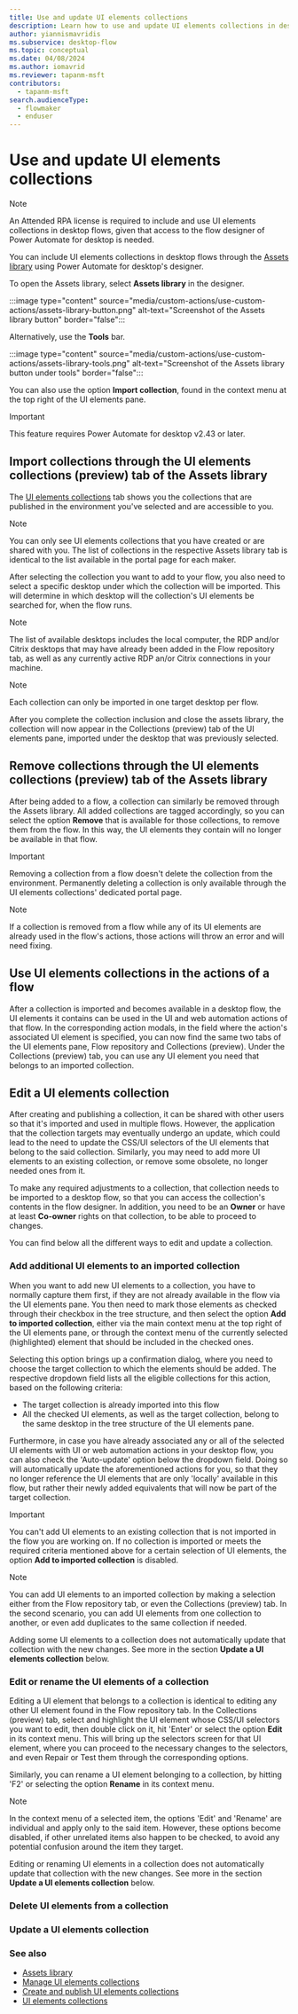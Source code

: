 ```yaml
---
title: Use and update UI elements collections 
description: Learn how to use and update UI elements collections in desktop flows
author: yiannismavridis
ms.subservice: desktop-flow
ms.topic: conceptual
ms.date: 04/08/2024
ms.author: iomavrid
ms.reviewer: tapanm-msft
contributors:
  - tapanm-msft
search.audienceType: 
  - flowmaker
  - enduser
---
```


# Use and update UI elements collections

> [!NOTE]
> An Attended RPA license is required to include and use UI elements collections in desktop flows, given that access to the flow designer of Power Automate for desktop is needed.

You can include UI elements collections in desktop flows through the [Assets library](assets-library.md) using Power Automate for desktop's designer.

To open the Assets library, select **Assets library** in the designer.

:::image type="content" source="media/custom-actions/use-custom-actions/assets-library-button.png" alt-text="Screenshot of the Assets library button" border="false":::

Alternatively, use the **Tools** bar.

:::image type="content" source="media/custom-actions/use-custom-actions/assets-library-tools.png" alt-text="Screenshot of the Assets library button under tools" border="false":::

You can also use the option **Import collection**, found in the context menu at the top right of the UI elements pane.

<screenshot with Import collection in context menu>

> [!IMPORTANT]
> This feature requires Power Automate for desktop v2.43 or later.

## Import collections through the UI elements collections (preview) tab of the Assets library

The [UI elements collections](ui-elements-collections.md) tab shows you the collections that are published in the environment you've selected and are accessible to you.

> [!NOTE]
> You can only see UI elements collections that you have created or are shared with you. The list of collections in the respective Assets library tab is identical to the list available in the portal page for each maker.

<screenshot with collections tab in assets library>

After selecting the collection you want to add to your flow, you also need to select a specific desktop under which the collection will be imported. This will determine in which desktop will the collection's UI elements be searched for, when the flow runs.

<screenshot with confirmation dialog to select a machine>

> [!NOTE]
> The list of available desktops includes the local computer, the RDP and/or Citrix desktops that may have already been added in the Flow repository tab, as well as any currently active RDP an/or Citrix connections in your machine.

> [!NOTE]
> Each collection can only be imported in one target desktop per flow.

After you complete the collection inclusion and close the assets library, the collection will now appear in the Collections (preview) tab of the UI elements pane, imported under the desktop that was previously selected.

<screenshot with collections tab and imported collection>

## Remove collections through the UI elements collections (preview) tab of the Assets library

After being added to a flow, a collection can similarly be removed through the Assets library. All added collections are tagged accordingly, so you can select the option **Remove** that is available for those collections, to remove them from the flow. In this way, the UI elements they contain will no longer be available in that flow. 

> [!IMPORTANT]
> Removing a collection from a flow doesn't delete the collection from the environment. Permanently deleting a collection is only available through the UI elements collections' dedicated portal page.

> [!NOTE]
> If a collection is removed from a flow while any of its UI elements are already used in the flow's actions, those actions will throw an error and will need fixing.

## Use UI elements collections in the actions of a flow

After a collection is imported and becomes available in a desktop flow, the UI elements it contains can be used in the UI and web automation actions of that flow. In the corresponding action modals, in the field where the action's associated UI element is specified, you can now find the same two tabs of the UI elements pane, Flow repository and Collections (preview). Under the Collections (preview) tab, you can use any UI element you need that belongs to an imported collection.

<Screenshot of Click UI element action with two tabs open>

## Edit a UI elements collection

After creating and publishing a collection, it can be shared with other users so that it's imported and used in multiple flows. However, the application that the collection targets may eventually undergo an update, which could lead to the need to update the CSS/UI selectors of the UI elements that belong to the said collection. Similarly, you may need to add more UI elements to an existing collection, or remove some obsolete, no longer needed ones from it. 

To make any required adjustments to a collection, that collection needs to be imported to a desktop flow, so that you can access the collection's contents in the flow designer. In addition, you need to be an **Owner** or have at least **Co-owner** rights on that collection, to be able to proceed to changes.

You can find below all the different ways to edit and update a collection.

### Add additional UI elements to an imported collection

When you want to add new UI elements to a collection, you have to normally capture them first, if they are not already available in the flow via the UI elements pane. You then need to mark those elements as checked through their checkbox in the tree structure, and then select the option **Add to imported collection**, either via the main context menu at the top right of the UI elements pane, or through the context menu of the currently selected (highlighted) element that should be included in the checked ones.

<Screenshot of Add to imported collection option>

Selecting this option brings up a confirmation dialog, where you need to choose the target collection to which the elements should be added. The respective dropdown field lists all the eligible collections for this action, based on the following criteria:
* The target collection is already imported into this flow
* All the checked UI elements, as well as the target collection, belong to the same desktop in the tree structure of the UI elements pane.

Furthermore, in case you have already associated any or all of the selected UI elements with UI or web automation actions in your desktop flow, you can also check the 'Auto-update' option below the dropdown field. Doing so will automatically update the aforementioned actions for you, so that they no longer reference the UI elements that are only 'locally' available in this flow, but rather their newly added equivalents that will now be part of the target collection.

<Screenshot with add confirmation dialog>

> [!IMPORTANT]
> You can't add UI elements to an existing collection that is not imported in the flow you are working on. If no collection is imported or meets the required criteria mentioned above for a certain selection of UI elements, the option **Add to imported collection** is disabled.

> [!NOTE]
> You can add UI elements to an imported collection by making a selection either from the Flow repository tab, or even the Collections (preview) tab. In the second scenario, you can add UI elements from one collection to another, or even add duplicates to the same collection if needed.

Adding some UI elements to a collection does not automatically update that collection with the new changes. See more in the section **Update a UI elements collection** below.

### Edit or rename the UI elements of a collection

Editing a UI element that belongs to a collection is identical to editing any other UI element found in the Flow repository tab. In the Collections (preview) tab, select and highlight the UI element whose CSS/UI selectors you want to edit, then double click on it, hit 'Enter' or select the option **Edit** in its context menu. This will bring up the selectors screen for that UI element, where you can proceed to the necessary changes to the selectors, and even Repair or Test them through the corresponding options.

Similarly, you can rename a UI element belonging to a collection, by hitting 'F2' or selecting the option **Rename** in its context menu.

> [!NOTE]
> In the context menu of a selected item, the options 'Edit' and 'Rename' are individual and apply only to the said item. However, these options become disabled, if other unrelated items also happen to be checked, to avoid any potential confusion around the item they target.

Editing or renaming UI elements in a collection does not automatically update that collection with the new changes. See more in the section **Update a UI elements collection** below.

### Delete UI elements from a collection

### Update a UI elements collection

### See also

- [Assets library](assets-library.md)
- [Manage UI elements collections](manage-ui-elements-collections.md)
- [Create and publish UI elements collections](create-ui-elements-collections.md)
- [UI elements collections](ui-elements-collections.md)
